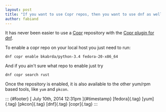 ```yaml
---
layout: post
title: "If you want to use Copr repos, then you want to use dnf as well"
author: fabiand
---
```




It has never been easier to use a [Copr](http://copr.fedoraproject.org/)
repository with the [Copr plugin for
dnf](http://dnf.baseurl.org/2014/03/19/copr-plugin/).

To enable a copr repo on your local host you just need to run:

    dnf copr enable bkabrda/python-3.4 fedora-20-x86_64

And if you ain't sure what repo to enable just try

    dnf copr search rust

Once the repository is enabled, it is also available to the other
yum/rpm based tools, like `yum` and `pkcon`.

::: {#footer}
[ July 10th, 2014 12:31pm ]{#timestamp} [fedora]{.tag} [yum]{.tag}
[pkcon]{.tag} [dnf]{.tag} [copr]{.tag}
:::
